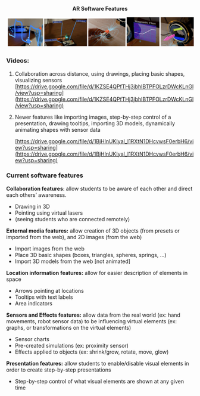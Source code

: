 


**<p align="center">AR Software Features</p>**


![AR Software Features](https://github.com/shankar-r19/CYBS-MArkdown-files/blob/ce24da1ffb1c78373978925e4fb581388d155ebb/Screen%20Shot%202022-08-21%20at%203.00.39%20PM.png)

### **Videos:**



  1. Collaboration across distance, using drawings, placing basic shapes, visualizing sensors [https://drive.google.com/file/d/1KZSE4QPfTHj3jbhIBTPFOLzrDWcKLnGl/view?usp=sharing](https://drive.google.com/file/d/1KZSE4QPfTHj3jbhIBTPFOLzrDWcKLnGl/view?usp=sharing) 
  2. Newer features like importing images, step-by-step control of a presentation, drawing tooltips, importing 3D models, dynamically animating shapes with sensor data

      [https://drive.google.com/file/d/1BjHlnUKIyal_l1RXtN1DHcvwsF0erbH6/view?usp=sharing](https://drive.google.com/file/d/1BjHlnUKIyal_l1RXtN1DHcvwsF0erbH6/view?usp=sharing) 


### **Current software features**


  **Collaboration features**: allow students to be aware of each other and direct each others’ awareness.
  * Drawing in 3D
  * Pointing using virtual lasers
  * (seeing students who are connected remotely)

**External media features:** allow creation of 3D objects (from presets or imported from the web), and 2D images (from the web)

  * Import images from the web
  * Place 3D basic shapes (boxes, triangles, spheres, springs, …)
  * Import 3D models from the web [not animated]

**Location information features:** allow for easier description of elements in space

  * Arrows pointing at locations
  * Tooltips with text labels
  * Area indicators

**Sensors and Effects features:** allow data from the real world (ex: hand movements, robot sensor data) to be influencing virtual elements (ex: graphs, or transformations on the virtual elements)

  * Sensor charts 
  * Pre-created simulations (ex: proximity sensor)
  * Effects applied to objects (ex: shrink/grow, rotate, move, glow)

**Presentation features:** allow students to enable/disable visual elements in order to create step-by-step presentations

  * Step-by-step control of what visual elements are shown at any given time
